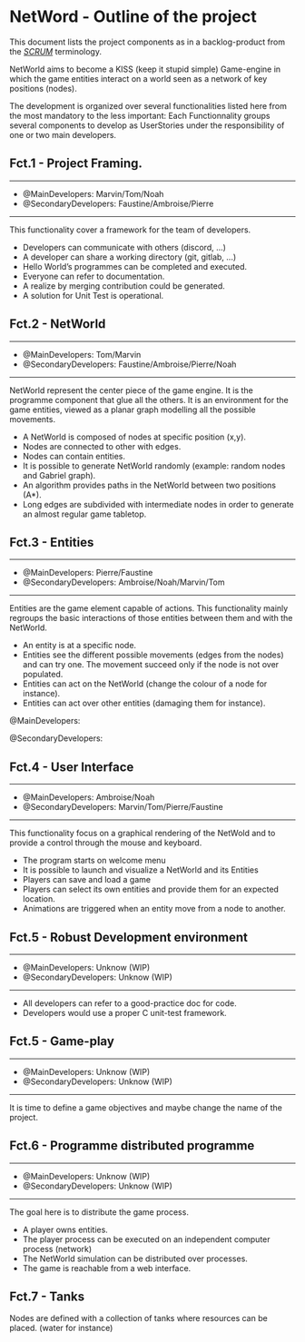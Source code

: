 # NetWord - Outline of the project

This document lists the project components as in a backlog-product from the [*SCRUM*](https://fr.wikipedia.org/wiki/Scrum_(d%C3%A9veloppement)#Glossaire) terminology.

NetWorld aims to become a KISS (keep it stupid simple) Game-engine in which the game entities interact on a world seen as a network of key positions (nodes).

The development is organized over several functionalities listed here from the most mandatory to the less important:
Each Functionnality groups several components to develop as UserStories under the responsibility of one or two main developers.

## Fct.1 - Project Framing.
---
- @MainDevelopers: Marvin/Tom/Noah
- @SecondaryDevelopers: Faustine/Ambroise/Pierre
---

This functionality cover a framework for the team of developers.

- Developers can communicate with others (discord, ...)
- A developer can share a working directory (git, gitlab, ...)
- Hello World’s programmes can be completed and executed.
- Everyone can refer to documentation.
- A realize by merging contribution could be generated.
- A solution for Unit Test is operational.

## Fct.2 - NetWorld
---
- @MainDevelopers: Tom/Marvin   
- @SecondaryDevelopers: Faustine/Ambroise/Pierre/Noah
---

NetWorld represent the center piece of the game engine. It is the programme component that glue all the others. 
It is an environment for the game entities, viewed as a planar graph modelling all the possible movements. 

- A NetWorld is composed of nodes at specific position (x,y).
- Nodes are connected to other with edges.
- Nodes can contain entities.
- It is possible to generate NetWorld randomly (example: random nodes and Gabriel graph).
- An algorithm provides paths in the NetWorld between two positions (A*).
- Long edges are subdivided with intermediate nodes in order to generate an almost regular game tabletop.

## Fct.3 - Entities

---
- @MainDevelopers: Pierre/Faustine  
- @SecondaryDevelopers: Ambroise/Noah/Marvin/Tom
---

Entities are the game element capable of actions. This functionality mainly regroups the basic interactions of those entities between them and with the NetWorld.


- An entity is at a specific node.
- Entities see the different possible movements (edges from the nodes) and can try one. The movement succeed only if the node is not over populated.
- Entities can act on the NetWorld (change the colour of a node for instance).
- Entities can act over other entities (damaging them for instance).

@MainDevelopers:

@SecondaryDevelopers:

## Fct.4 - User Interface
---
- @MainDevelopers: Ambroise/Noah
- @SecondaryDevelopers: Marvin/Tom/Pierre/Faustine
---

This functionality focus on a graphical rendering of the NetWold and to provide a control through the mouse and keyboard.

- The program starts on welcome menu
- It is possible to launch and visualize a NetWorld and its Entities
- Players can save and load a game 
- Players can select its own entities and provide them for an expected location.
- Animations are triggered when an entity move from a node to another.


## Fct.5 - Robust Development environment
---
- @MainDevelopers: Unknow (WIP)
- @SecondaryDevelopers: Unknow (WIP)
---

- All developers can refer to a good-practice doc for code.
- Developers would use a proper C unit-test framework.


## Fct.5 - Game-play
---
- @MainDevelopers: Unknow (WIP) 
- @SecondaryDevelopers: Unknow (WIP)
---

It is time to define a game objectives and maybe change the name of the project.

## Fct.6 - Programme distributed programme
---
- @MainDevelopers: Unknow (WIP)
- @SecondaryDevelopers: Unknow (WIP)
---

The goal here is to distribute the game process.

- A player owns entities.
- The player process can be executed on an independent computer process (network)
- The NetWorld simulation can be distributed over processes.
- The game is reachable from a web interface.

## Fct.7 - Tanks

Nodes are defined with a collection of tanks  where resources can be placed. (water for instance)
